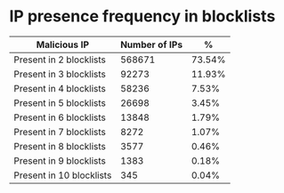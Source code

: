 # IP presence frequency in blocklists
| Malicious IP | Number of IPs | % |
|----|----|----|
| Present in 2 blocklists | 568671 | 73.54% |
| Present in 3 blocklists | 92273 | 11.93% |
| Present in 4 blocklists | 58236 | 7.53% |
| Present in 5 blocklists | 26698 | 3.45% |
| Present in 6 blocklists | 13848 | 1.79% |
| Present in 7 blocklists | 8272 | 1.07% |
| Present in 8 blocklists | 3577 | 0.46% |
| Present in 9 blocklists | 1383 | 0.18% |
| Present in 10 blocklists | 345 | 0.04% |
